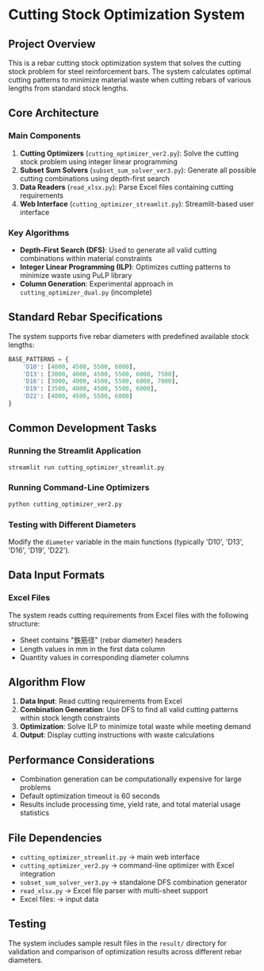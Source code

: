 # Cutting Stock Optimization System

## Project Overview

This is a rebar cutting stock optimization system that solves the cutting stock problem for steel reinforcement bars. The system calculates optimal cutting patterns to minimize material waste when cutting rebars of various lengths from standard stock lengths.

## Core Architecture

### Main Components

1. **Cutting Optimizers** (`cutting_optimizer_ver2.py`): Solve the cutting stock problem using integer linear programming
2. **Subset Sum Solvers** (`subset_sum_solver_ver3.py`): Generate all possible cutting combinations using depth-first search
3. **Data Readers** (`read_xlsx.py`): Parse Excel files containing cutting requirements
4. **Web Interface** (`cutting_optimizer_streamlit.py`): Streamlit-based user interface

### Key Algorithms

- **Depth-First Search (DFS)**: Used to generate all valid cutting combinations within material constraints
- **Integer Linear Programming (ILP)**: Optimizes cutting patterns to minimize waste using PuLP library
- **Column Generation**: Experimental approach in `cutting_optimizer_dual.py` (incomplete)

## Standard Rebar Specifications

The system supports five rebar diameters with predefined available stock lengths:

```python
BASE_PATTERNS = {
    'D10': [4000, 4500, 5500, 6000],
    'D13': [3000, 4000, 4500, 5500, 6000, 7500],
    'D16': [3000, 4000, 4500, 5500, 6000, 7000],
    'D19': [3500, 4000, 4500, 5500, 6000],
    'D22': [4000, 4500, 5500, 6000]
}
```

## Common Development Tasks

### Running the Streamlit Application
```bash
streamlit run cutting_optimizer_streamlit.py
```

### Running Command-Line Optimizers
```bash
python cutting_optimizer_ver2.py
```

### Testing with Different Diameters
Modify the `diameter` variable in the main functions (typically 'D10', 'D13', 'D16', 'D19', 'D22').

## Data Input Formats

### Excel Files
The system reads cutting requirements from Excel files with the following structure:
- Sheet contains "鉄筋径" (rebar diameter) headers
- Length values in mm in the first data column
- Quantity values in corresponding diameter columns

## Algorithm Flow

1. **Data Input**: Read cutting requirements from Excel
2. **Combination Generation**: Use DFS to find all valid cutting patterns within stock length constraints
3. **Optimization**: Solve ILP to minimize total waste while meeting demand
4. **Output**: Display cutting instructions with waste calculations

## Performance Considerations

- Combination generation can be computationally expensive for large problems
- Default optimization timeout is 60 seconds
- Results include processing time, yield rate, and total material usage statistics

## File Dependencies

- `cutting_optimizer_streamlit.py` → main web interface
- `cutting_optimizer_ver2.py` → command-line optimizer with Excel integration
- `subset_sum_solver_ver3.py` → standalone DFS combination generator
- `read_xlsx.py` → Excel file parser with multi-sheet support
- Excel files: <!-- `切断集計表.xlsx`, `切断集計表2.xlsx` --> → input data

## Testing

The system includes sample result files in the `result/` directory for validation and comparison of optimization results across different rebar diameters.